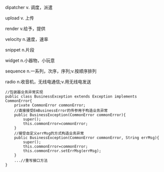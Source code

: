 dipatcher v. 调度，派遣

upload v. 上传

render v.给予，提供

velocity n.速度，速率

snippet n.片段

widget n.小器物，小玩意

sequence n.一系列，次序，序列;v.按顺序排列

radio n.收音机，无线电通信;v.用无线电发送



```
//包装器业务异常实现
public class BusinessException extends Exception implements CommonError{
    private CommonError commonError;
    //直接接受EmBusinessError的传参用于构造业务异常
    public BusinessException(CommonError commonError){
        super();
        this.commonError=commonError;
    }
    //接受自定义errMsg的方式构造业务异常
    public BusinessException(CommonError commonError, String errMsg){
        super();
        this.commonError=commonError;
        this.commonError.setErrMsg(errMsg);
    }
    ...//重写接口方法
}
```

